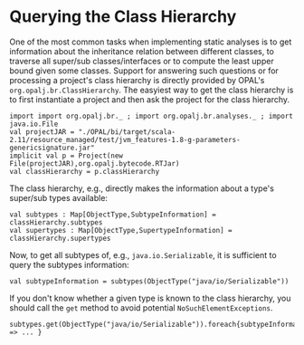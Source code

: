 # Querying the Class Hierarchy

One of the most common tasks when implementing static analyses is to get information about the inheritance relation between different classes, to traverse all super/sub classes/interfaces or to compute the least upper bound given some classes. Support for answering such questions or for processing a project's class hierarchy is directly provided by OPAL's `org.opalj.br.ClassHierarchy`. The easyiest way to get the class hierarchy is to first instantiate a project and then ask the project for the class hierarchy.

    import import org.opalj.br._ ; import org.opalj.br.analyses._ ; import java.io.File
    val projectJAR = "./OPAL/bi/target/scala-2.11/resource_managed/test/jvm_features-1.8-g-parameters-genericsignature.jar"
    implicit val p = Project(new File(projectJAR),org.opalj.bytecode.RTJar)
    val classHierarchy = p.classHierarchy

The class hierarchy, e.g., directly makes the information about a type's super/sub types available:

    val subtypes : Map[ObjectType,SubtypeInformation] = classHierarchy.subtypes
    val supertypes : Map[ObjectType,SupertypeInformation] = classHierarchy.supertypes

Now, to get all subtypes of, e.g., `java.io.Serializable`, it is sufficient to query the subtypes information:

    val subtypeInformation = subtypes(ObjectType("java/io/Serializable"))

If you don't know whether a given type is known to the class hierarchy, you should call the `get` method to avoid potential `NoSuchElementExceptions`.

    subtypes.get(ObjectType("java/io/Serializable")).foreach{subtypeInformation => ... }
